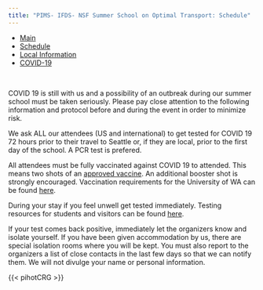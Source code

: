 ```yaml
---
title: "PIMS- IFDS- NSF Summer School on Optimal Transport: Schedule"
---
```


<ul class="nav nav-pills">
  <li class="nav-item">
    <a class="nav-link" href="../">Main</a>
  </li>
  <li class="nav-item">
    <a class="nav-link" href="#">Schedule</a>
  </li>
  <li class="nav-item">
    <a class="nav-link" href="../localinfo">Local Information</a>
  </li>
  <li class="nav-item">
    <a class="nav-link active" href="#">COVID-19</a>
  </li>
</ul>

<br>

COVID 19 is still with us and a possibility of an outbreak during our summer school must be taken seriously. 
Please pay close attention to the following information and protocol before and during the event in order to minimize risk. 

We ask ALL our attendees (US and international) to get tested for COVID 19 72 hours prior to their travel to Seattle or, if they are local, prior to the first day of the school. A PCR test is prefered. 

All attendees must be fully vaccinated against COVID 19 to attended. This means two shots of an [approved vaccine](https://www.cdc.gov/coronavirus/2019-ncov/vaccines/people-vaccinated-abroad.html). An additional booster shot is strongly encouraged. Vaccination requirements for the University of WA can be found [here](https://www.washington.edu/coronavirus/vaccination-requirement/). 


During your stay if you feel unwell get tested immediately. Testing resources for students and visitors can be found [here](https://www.washington.edu/coronavirus/).

If your test comes back positive, immediately let the organizers know and isolate yourself. If you have been given accommodation by us, there are special isolation rooms where you will be kept. You must also report to the organizers a list of close contacts in the last few days so that we can notify them. We will not divulge your name or personal information.  


{{< pihotCRG >}}
